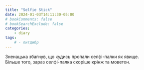```yaml
---
title: "Selfie Stick"
date: 2024-01-03T14:11:30-05:00
# bookComments: false
# bookSearchExclude: false
categories:
    - diary
tags:
    # - литдибр
---
```


Зненацька збагнув, що кудись пропали селфі-палки як явище.  
Більше того, зараз селфі-палка скоріше крінж та моветон.
